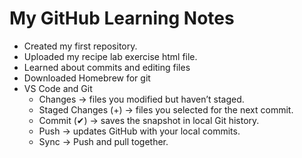 # My GitHub Learning Notes
- Created my first repository.
- Uploaded my recipe lab exercise html file.
- Learned about commits and editing files
- Downloaded Homebrew for git
- VS Code and Git
    - Changes → files you modified but haven’t staged.
    - Staged Changes (+) → files you selected for the next commit.
    - Commit (✔) → saves the snapshot in local Git history.
    - Push → updates GitHub with your local commits.
    - Sync → Push and pull together.

